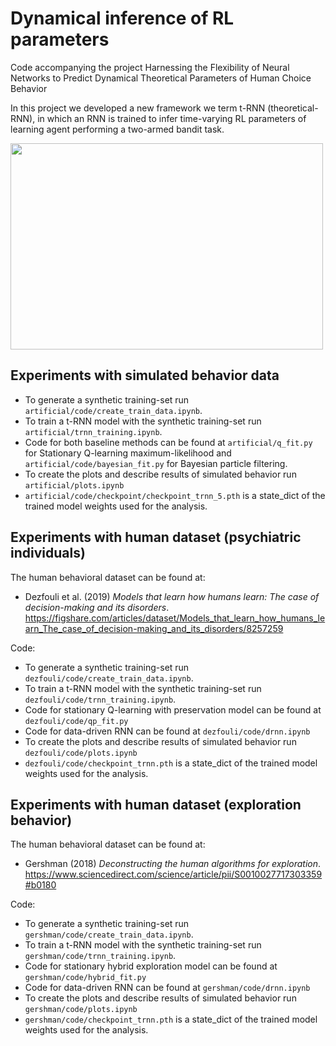 # Dynamical inference of RL parameters 
Code accompanying the project Harnessing the Flexibility of Neural Networks to Predict Dynamical Theoretical Parameters of Human Choice Behavior

In this project we developed a new framework we term t-RNN (theoretical-RNN), in which an RNN is trained to infer time-varying RL parameters of learning agent performing a two-armed bandit task. 

<a href="url"><img src="https://github.com/yoavger/harnessing_the_flexibility_of_nn_to_predict_dynamical/blob/main/artificial/plots/for_git.png" height="330" width="500" > </a>


## Experiments with simulated behavior data 
- To generate a synthetic training-set run ```artificial/code/create_train_data.ipynb```. 
- To train a t-RNN model with the synthetic training-set run ```artificial/trnn_training.ipynb```.
- Code for both baseline methods can be found at ```artificial/q_fit.py``` for Stationary Q-learning maximum-likelihood and ```artificial/code/bayesian_fit.py``` for Bayesian particle filtering.
- To create the plots and describe results of simulated behavior run ```artificial/plots.ipynb```
- ```artificial/code/checkpoint/checkpoint_trnn_5.pth``` is a state_dict of the trained model weights used for the analysis. 

## Experiments with human dataset (psychiatric individuals)

The human behavioral dataset can be found at:
- Dezfouli et al. (2019) *Models that learn how humans learn: The case of decision-making and its disorders*.
https://figshare.com/articles/dataset/Models_that_learn_how_humans_learn_The_case_of_decision-making_and_its_disorders/8257259

Code:
- To generate a synthetic training-set run ```dezfouli/code/create_train_data.ipynb```.
- To train a t-RNN model with the synthetic training-set run ```dezfouli/code/trnn_training.ipynb```.
- Code for stationary Q-learning with preservation model can be found at ```dezfouli/code/qp_fit.py```
- Code for data-driven RNN can be found at ```dezfouli/code/drnn.ipynb```
- To create the plots and describe results of simulated behavior run ```dezfouli/code/plots.ipynb```
- ```dezfouli/code/checkpoint_trnn.pth``` is a state_dict of the trained model weights used for the analysis. 

## Experiments with human dataset (exploration behavior)  
The human behavioral dataset can be found at:
- Gershman (2018) *Deconstructing the human algorithms for exploration*.
https://www.sciencedirect.com/science/article/pii/S0010027717303359#b0180

Code:
- To generate a synthetic training-set run ```gershman/code/create_train_data.ipynb```.
- To train a t-RNN model with the synthetic training-set run ```gershman/code/trnn_training.ipynb```.
- Code for stationary hybrid exploration model can be found at ```gershman/code/hybrid_fit.py``` 
- Code for data-driven RNN can be found at ```gershman/code/drnn.ipynb```
- To create the plots and describe results of simulated behavior run ```gershman/code/plots.ipynb```
- ```gershman/code/checkpoint_trnn.pth``` is a state_dict of the trained model weights used for the analysis. 

